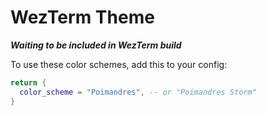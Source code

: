 # WezTerm Theme

**_Waiting to be included in WezTerm build_**

To use these color schemes, add this to your config:

```lua
return {
  color_scheme = "Poimandres", -- or "Poimandres Storm"
}
```

